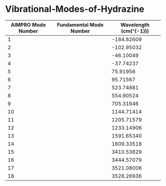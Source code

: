# Vibrational-Modes-of-Hydrazine


| AIMPRO Mode Number | Fundamental Mode Number | Wavelength (cm\(^{-1}\)) |
|--------------------|-------------------------|--------------------------|
| 1                  |                         | -184.82609               |
| 2                  |                         | -102.95032               |
| 3                  |                         | -46.10049                |
| 4                  |                         | -37.74237                |
| 5                  |                         | 75.91956                 |
| 6                  |                         | 95.71567                 |
| 7                  |                         | 523.74881                |
| 8                  |                         | 554.90524                |
| 9                  |                         | 705.31646                |
| 10                 |                         | 1144.71414               |
| 11                 |                         | 1205.71579               |
| 12                 |                         | 1233.14906               |
| 13                 |                         | 1591.65340               |
| 14                 |                         | 1609.33518               |
| 15                 |                         | 3410.53829               |
| 16                 |                         | 3444.57079               |
| 17                 |                         | 3521.08006               |
| 18                 |                         | 3528.26936               |
